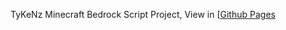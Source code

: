TyKeNz Minecraft Bedrock Script Project,
View in [[Github Pages](https://github.com/TyKeNzz/bedrockscripts/edit/main/docs/README.md)
